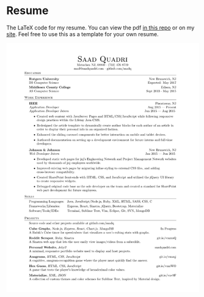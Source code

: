 # Resume
The LaTeX code for my resume. You can view the pdf [in this repo](/resume.pdf) or on my [site](http://saadquadri.com/resume/resume.pdf). Feel free to use this as a template for your own resume.

![](/resume.png)

